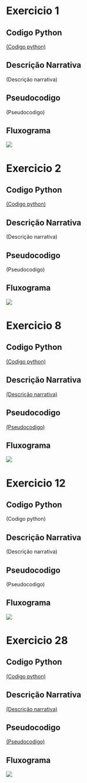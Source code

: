 <h1>Exercicio 1</h1>
<h2>Codigo Python</h2>
<a href="https://github.com/guilhermelopes19/atividade-pratica-2/blob/main/exer1/exer1.py">(Codigo python)</a>
<h2>Descrição Narrativa</h2>
(Descrição narrativa)
<h2>Pseudocodigo</h2>
(Pseudocodigo)
<h2>Fluxograma</h2>
<img src='exer1/fluxograma-exer1.png'/>

<h1>Exercicio 2</h1>
<h2>Codigo Python</h2>
<a href="https://github.com/guilhermelopes19/atividade-pratica-2/blob/main/exer2/exer2.py">(Codigo python)</a>
<h2>Descrição Narrativa</h2>
(Descrição narrativa)
<h2>Pseudocodigo</h2>
(Pseudocodigo)
<h2>Fluxograma</h2>
<img src='exer2/fluxograma-exe2.png'/>

<h1>Exercicio 8</h1>
<h2>Codigo Python</h2>
<a href="https://github.com/guilhermelopes19/atividade-pratica-2/blob/main/exer8/exer8.py">(Codigo python)</a>
<h2>Descrição Narrativa</h2>
<a href="https://github.com/guilhermelopes19/atividade-pratica-2/blob/main/exer8/descricao-narrativa%20quest%208.txt">(Descrição narrativa)</a>
<h2>Pseudocodigo</h2>
<a href="https://github.com/guilhermelopes19/atividade-pratica-2/blob/main/exer8/pseucodigo-exer8.por">(Pseudocodigo)</a>
<h2>Fluxograma</h2>
<img src='exer8/fluxograma-exer8.png'/>

<h1>Exercicio 12</h1>
<h2>Codigo Python</h2>
(Codigo python)</h2>
<h2>Descrição Narrativa</h2>
(Descrição narrativa)
<h2>Pseudocodigo</h2>
(Pseudocodigo)
<h2>Fluxograma</h2>
<img src='exer12/fluxograma-exer12.png'/>

<h1>Exercicio 28</h1>
<h2>Codigo Python</h2>
<a href="https://github.com/guilhermelopes19/atividade-pratica-2/blob/main/exer28/exer28.py">(Codigo python)</a>
<h2>Descrição Narrativa</h2>
<a href="https://github.com/guilhermelopes19/atividade-pratica-2/blob/main/exer28/descricao-narrativa-exer28.txt">(Descrição narrativa)</a>
<h2>Pseudocodigo</h2>
<a href="https://github.com/guilhermelopes19/atividade-pratica-2/blob/main/exer28/pseudocodigo-exer28.por">(Pseudocodigo)</a>
<h2>Fluxograma</h2>
<img src='exer28/fluxograma-exer28.png'/>
